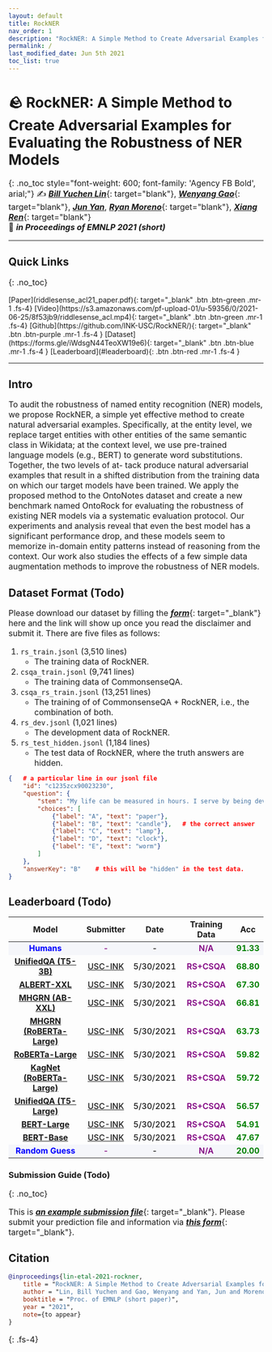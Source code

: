 ```yaml
---
layout: default
title: RockNER
nav_order: 1
description: "RockNER: A Simple Method to Create Adversarial Examples for Evaluating the Robustness of Named Entity Recognition Models | EMNLP 2021"
permalink: /
last_modified_date: Jun 5th 2021
toc_list: true
---
```



<!-- <link href="http://allfont.net/allfont.css?fonts=agency-fb-bold" rel="stylesheet" type="text/css" /> -->

<style>
@font-face{font-family:agency fb bold;font-style:normal;font-weight:700;src:local('Agency FB Bold'),local('AgencyFB-Bold'),url(http://allfont.net/cache/fonts/agency-fb-bold_cee84847c4ab16cf2b0952d063712724.woff) format('woff'),url(http://allfont.net/cache/fonts/agency-fb-bold_cee84847c4ab16cf2b0952d063712724.ttf) format('truetype')}

p, li{
    font-size: 16px;
} 



.acc{
    font-weight: 700;
    color: green;
    text-align: center;
}

.modelname{
    font-weight: 650;
    text-align: center;
    color: blue;
}

.submitter{
    font-weight: 500;
    text-align: center;
    color: purple;
}

.date{
    font-weight: 500;
    text-align: center;
}

.traindata{
    font-weight: 600;
    text-align: center;
    color: purple;
}
/* #main-content {
    float: center;
    width: auto; } */
</style>


# 🪨 RockNER: A Simple Method to Create Adversarial Examples for Evaluating the Robustness of NER Models
{: .no_toc style="font-weight: 600; font-family: 'Agency FB Bold', arial;"}
✍️  [***Bill Yuchen Lin***](https://yuchenlin.xyz/){: target="blank"}, [***Wenyang Gao***](){: target="blank"}, [***Jun Yan***](https://junyann.github.io/), [***Ryan Moreno***](https://ryan-moreno.github.io/){: target="blank"}, [***Xiang Ren***](http://www-bcf.usc.edu/~xiangren/){: target="blank"} \
🏢  ***in Proceedings of EMNLP 2021 (short)***

--- 
 

## Quick Links
{: .no_toc}
<!-- {: .fs-7 .fw-700 .text-blue-300 } -->
<span class="fs-4">
[Paper](riddlesense_acl21_paper.pdf){: target="_blank" .btn .btn-green .mr-1 .fs-4}
[Video](https://s3.amazonaws.com/pf-upload-01/u-59356/0/2021-06-25/8f53jb9/riddlesense_acl.mp4){: target="_blank" .btn .btn-green .mr-1 .fs-4}
[Github](https://github.com/INK-USC/RockNER/){: target="_blank" .btn .btn-purple .mr-1 .fs-4 }
[Dataset](https://forms.gle/iWdsgN44TeoXW19e6){: target="_blank" .btn .btn-blue .mr-1 .fs-4 }
[Leaderboard](#leaderboard){: .btn .btn-red .mr-1 .fs-4 }
<!-- [Download MickeyCorpus](https://forms.gle/fCxN1YAyqKpQ4cXNA){: target="_blank" .btn .btn-blue .mr-1 .fs-3 }
[Download X-CSR Datasets](https://forms.gle/gVCNgVXr1tyYkDya9){: target="_blank" .btn .btn-blue .mr-1 .fs-3 } -->
<!-- [Video](https://mega.nz/file/5SpQjJKS#J82pfZVDzy3r4aWdNF4R6O8EP5gsepbY20vYihANfgE){: target="_blank" .btn .btn-blue .mr-1 .fs-3 }
[Slides](/opencsr_naacl_slides.pptx){: target="_blank" .btn .btn-red .mr-1 .fs-3 } -->
</span> 
<!-- 
[***Intro***](#intro){: .mr-1 .fs-5} 
[***Leaderboard***](#leaderboard){:  .mr-1 .fs-5 } 
[***Citation***](#citation){: mr-1 .fs-5 } -->
<!-- - TOC
{:toc} -->

<!-- [Download MickeyCorpus](https://forms.gle/fCxN1YAyqKpQ4cXNA){: target="_blank" .btn .btn-blue .mr-1 .fs-3 }
[Download X-CSR Datasets](https://forms.gle/gVCNgVXr1tyYkDya9){: target="_blank" .btn .btn-blue .mr-1 .fs-3 } -->
<!-- [Video](https://mega.nz/file/5SpQjJKS#J82pfZVDzy3r4aWdNF4R6O8EP5gsepbY20vYihANfgE){: target="_blank" .btn .btn-blue .mr-1 .fs-3 }
[Slides](/opencsr_naacl_slides.pptx){: target="_blank" .btn .btn-red .mr-1 .fs-3 } -->
---
 
## Intro
<!-- This is the project site for the paper, [_Differentiable Cross-Lingual Commonsense Reasoning_](https://www.aclweb.org/anthology/2021.naacl-main.366/){: target="_blank"}, by [_Bill Yuchen Lin_](https://yuchenlin.xyz/){: target="_blank"}, [_Haitian Sun_](https://scholar.google.com/citations?user=opSHsTQAAAAJ&hl=en){: target="_blank"}, [_Bhuwan Dhingra_](http://www.cs.cmu.edu/~bdhingra/){: target="_blank"}, [_Manzil Zaheer_](https://scholar.google.com/citations?user=A33FhJMAAAAJ&hl=en){: target="_blank"}, [_Xiang Ren_](http://ink-ron.usc.edu/xiangren/){: target="_blank"}, and [_William W. Cohen_](https://wwcohen.github.io/){: target="_blank"}, in Proc. of [*NAACL 2021*](https://2021.naacl.org/){: target="_blank"}. 
This is a joint work by Google Research and USC. -->

 
<!-- ![intro](images/riddle_intro.png){: style="border: 2px solid black"} -->
<!-- ##  --> 
<!-- ***Abstract.***{: .text-red-100}  -->
 
To audit the robustness of named entity recognition (NER) models, we propose RockNER, a simple yet effective method to create natural adversarial examples. Specifically, at the entity level, we replace target entities with other entities of the same semantic class in Wikidata; at the context level, we use pre-trained language models (e.g., BERT) to generate word substitutions. Together, the two levels of at- tack produce natural adversarial examples that result in a shifted distribution from the training data on which our target models have been trained. We apply the proposed method to the OntoNotes dataset and create a new benchmark named OntoRock for evaluating the robustness of existing NER models via a systematic evaluation protocol. Our experiments and analysis reveal that even the best model has a significant performance drop, and these models seem to memorize in-domain entity patterns instead of reasoning from the context. Our work also studies the effects of a few simple data augmentation methods to improve the robustness of NER models.
<!-- \footnote{Our code and data are publicly available at the project website: \url{https://inklab.usc.edu/rockner}.} -->

## Dataset Format (Todo)

Please download our dataset by filling the [***form***](https://forms.gle/iWdsgN44TeoXW19e6){: target="_blank"} here and the link will show up once you read the disclaimer and submit it. There are five files as follows:

1. `rs_train.jsonl` (3,510 lines)
    - The training data of RockNER.
1. `csqa_train.jsonl` (9,741 lines)
    - The training data of CommonsenseQA.
1. `csqa_rs_train.jsonl` (13,251 lines)
    - The training of of CommonsenseQA + RockNER, i.e., the combination of both.
1. `rs_dev.jsonl` (1,021 lines)
    - The development data of RockNER.
1. `rs_test_hidden.jsonl` (1,184 lines)
    - The test data of RockNER, where the truth answers are hidden.

```json
{   # a particular line in our jsonl file
    "id": "c1235zcx90023230",
    "question": {
        "stem": "My life can be measured in hours. I serve by being devoured. Thin, I am quick. Fat, I am slow. Wind is my foe. What am I?",    # The riddle question.
        "choices": [
            {"label": "A", "text": "paper"},
            {"label": "B", "text": "candle"},   # the correct answer
            {"label": "C", "text": "lamp"},
            {"label": "D", "text": "clock"},
            {"label": "E", "text": "worm"}
        ]
    },
    "answerKey": "B"    # this will be "hidden" in the test data.
}
```


## Leaderboard (Todo)

<table>
<thead>
  <tr>
    <th>Model</th>
    <th>Submitter</th>
    <th>Date</th>
    <th>Training Data</th>
    <th>Acc</th>
  </tr>
</thead>
<tbody>
  <tr>
    <td class="modelname" style="background-color: #f5f6fa">Humans</td>
    <td class="submitter"  style="background-color: #f5f6fa">-</td>
    <td class="date"  style="background-color: #f5f6fa">-</td>
    <td class="traindata"  style="background-color: #f5f6fa">N/A</td>
    <td class="acc"  style="background-color: #f5f6fa">91.33</td>
  </tr>
  <tr>
    <td class="modelname"><a href="https://arxiv.org/abs/2005.00700" target="_blank">UnifiedQA (T5-3B) </a></td>
    <td class="submitter"><a href="http://inklab.usc.edu" target="_blank">USC-INK</a></td>
    <td class="date">5/30/2021</td>
    <td class="traindata">RS+CSQA</td>
    <td class="acc">68.80</td>
  </tr>
  <tr>
    <td class="modelname"><a href="https://arxiv.org/abs/1909.11942" target="_blank">ALBERT-XXL </a></td>
    <td class="submitter"><a href="http://inklab.usc.edu" target="_blank">USC-INK</a></td>
    <td class="date">5/30/2021</td>
    <td class="traindata">RS+CSQA</td>
    <td class="acc">67.30</td>
  </tr>
  <tr>
    <td class="modelname"><a href="https://arxiv.org/abs/2005.00646" target="_blank">MHGRN (AB-XXL) </a></td>
    <td class="submitter"><a href="http://inklab.usc.edu" target="_blank">USC-INK</a></td>
    <td class="date">5/30/2021</td>
    <td class="traindata">RS+CSQA</td>
    <td class="acc">66.81</td>
  </tr>
  <tr>
    <td class="modelname"><a href="https://arxiv.org/abs/2005.00646" target="_blank">MHGRN (RoBERTa-Large) </a></td>
    <td class="submitter"><a href="http://inklab.usc.edu" target="_blank">USC-INK</a></td>
    <td class="date">5/30/2021</td>
    <td class="traindata">RS+CSQA</td>
    <td class="acc">63.73</td>
  </tr>
  <tr>
    <td class="modelname"><a href="https://arxiv.org/abs/1907.11692" target="_blank">RoBERTa-Large </a></td>
    <td class="submitter"><a href="http://inklab.usc.edu" target="_blank">USC-INK</a></td>
    <td class="date">5/30/2021</td>
    <td class="traindata">RS+CSQA</td>
    <td class="acc">59.82</td>
  </tr>
  <tr>
    <td class="modelname"><a href="https://arxiv.org/abs/1909.02151" target="_blank">KagNet (RoBERTa-Large)</a></td>
    <td class="submitter"><a href="http://inklab.usc.edu" target="_blank">USC-INK</a></td>
    <td class="date">5/30/2021</td>
    <td class="traindata">RS+CSQA</td>
    <td class="acc">59.72</td>
  </tr>
  <tr>
    <td class="modelname"><a href="https://arxiv.org/abs/2005.00700" target="_blank">UnifiedQA (T5-Large)</a></td>
    <td class="submitter"><a href="http://inklab.usc.edu" target="_blank">USC-INK</a></td>
    <td class="date">5/30/2021</td>
    <td class="traindata">RS+CSQA</td>
    <td class="acc">56.57</td>
  </tr>
  <tr>
    <td class="modelname"><a href="https://arxiv.org/abs/1810.04805" target="_blank">BERT-Large</a></td>
    <td class="submitter"><a href="http://inklab.usc.edu" target="_blank">USC-INK</a></td>
    <td class="date">5/30/2021</td>
    <td class="traindata">RS+CSQA</td>
    <td class="acc">54.91</td>
  </tr>
  <tr>
    <td class="modelname"><a href="https://arxiv.org/abs/1810.04805" target="_blank">BERT-Base</a></td>
    <td class="submitter"><a href="http://inklab.usc.edu" target="_blank">USC-INK</a></td>
    <td class="date">5/30/2021</td>
    <td class="traindata">RS+CSQA</td>
    <td class="acc">47.67</td>
  </tr>
  <tr>
    <td class="modelname"  style="background-color: #f5f6fa">Random Guess</td>
    <td class="submitter"  style="background-color: #f5f6fa">-</td>
    <td class="date"  style="background-color: #f5f6fa">-</td>
    <td class="traindata"  style="background-color: #f5f6fa">N/A</td>
    <td class="acc"  style="background-color: #f5f6fa">20.00</td>
  </tr>
</tbody>
</table>

### Submission Guide (Todo)
{: .no_toc}

This is [***an example submission file***](submission_example.jsonl){: target="_blank"}. Please submit your prediction file and information via [***this form***](https://forms.gle/a3yyoxmgj1FoJpMM7){: target="_blank"}.

## Citation

```bibtex
@inproceedings{lin-etal-2021-rockner,
    title = "RockNER: A Simple Method to Create Adversarial Examples for Evaluating the Robustness of Named Entity Recognition Models",
    author = "Lin, Bill Yuchen and Gao, Wenyang and Yan, Jun and Moreno, Ryan and Ren, Xiang",
    booktitle = "Proc. of EMNLP (short paper)",
    year = "2021",
    note={to appear}
}
``` 
{: .fs-4}
<!-- 
[The site is under development. Please email [***yuchen.lin@usc.edu***] if you have any questions.](){: .btn .btn-red .fs-4 target="_blank"} -->

